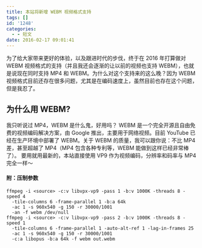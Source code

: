 ```yaml
---
title: 本站将新增 WEBM 视频格式支持
tags: []
id: '1248'
categories:
  - - 短文
date: 2016-02-17 09:01:41
---
```


为了给大家带来更好的体验，以及跟进时代的步伐，终于在 2016 年打算做对 WEBM 视频格式的支持（并且我还会逐渐的让以前的视频也支持 WEBM），也就是说现在同时支持 MP4 和 WEBM。为什么对这个支持来的这么晚？因为 WEBM 视频格式目前还存在很多问题，尤其是在编码速度上，虽然目前也存在这个问题，但是我忍了。

## 为什么用 WEBM?

我只听说过 MP4，WEBM 是什么鬼，好用吗？ WEBM 是一个完全开源且自由免费的视频编码解决方案，由 Google 推出，主要用于网络视频。目前 YouTube 已经在生产环境中部署了 WEBM。关于 WEBM 的质量，我可以跟你说：不比 MP4 差，甚至超越了 MP4（MP4 包含各种专利等，WEBM 能做到这样已经非常棒了）。 要用就用最新的，本站直接使用 VP9 作为视频编码，分辨率和码率与 MP4 完全一样～

#### 附：压制参数

```
ffmpeg -i <source> -c:v libvpx-vp9 -pass 1 -b:v 1000K -threads 8 -speed 4
  -tile-columns 6 -frame-parallel 1 -b:a 64k
  -ac 1 -s 960x540 -g 150 -r 30000/1001
  -an -f webm /dev/null
ffmpeg -i <source> -c:v libvpx-vp9 -pass 2 -b:v 1000K -threads 8 -speed 1
  -tile-columns 6 -frame-parallel 1 -auto-alt-ref 1 -lag-in-frames 25
  -ac 1 -s 960x540 -g 150 -r 30000/1001
  -c:a libopus -b:a 64k -f webm out.webm
```
